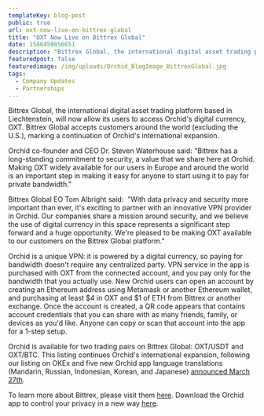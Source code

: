 ```yaml
---
templateKey: blog-post
public: true
url: oxt-now-live-on-bittrex-global
title: "OXT Now Live on Bittrex Global"
date: 1586450856651
description: "Bittrex Global, the international digital asset trading platform based in Liechtenstein, will now allow its users to access Orchid's digital currency, OXT."
featuredpost: false
featuredimage: /img/uploads/Orchid_BlogImage_BittrexGlobal.jpg
tags:
  - Company Updates
  - Partnerships
---
```

Bittrex Global, the international digital asset trading platform based in Liechtenstein, will now allow its users to access Orchid's digital currency, OXT. Bittrex Global accepts customers around the world (excluding the U.S.), marking a continuation of Orchid's international expansion.

Orchid co-founder and CEO Dr. Steven Waterhouse said: "Bittrex has a long-standing commitment to security, a value that we share here at Orchid. Making OXT widely available for our users in Europe and around the world is an important step in making it easy for anyone to start using it to pay for private bandwidth."

Bittrex Global EO Tom Albright said:  "With data privacy and security more important than ever, it's exciting to partner with an innovative VPN provider in Orchid. Our companies share a mission around security, and we believe the use of digital currency in this space represents a significant step forward and a huge opportunity. We're pleased to be making OXT available to our customers on the Bittrex Global platform."

Orchid is a unique VPN: it is powered by a digital currency, so paying for bandwidth doesn't require any centralized party. VPN service in the app is purchased with OXT from the connected account, and you pay only for the bandwidth that you actually use. New Orchid users can open an account by creating an Ethereum address using Metamask or another Ethereum wallet, and purchasing at least $4 in OXT and $1 of ETH from Bittrex or another exchange. Once the account is created, a QR code appears that contains account credentials that you can share with as many friends, family, or devices as you'd like. Anyone can copy or scan that account into the app for a 1-step setup.

Orchid is available for two trading pairs on Bittrex Global: OXT/USDT and OXT/BTC. This listing continues Orchid's international expansion, following our listing on OKEx and five new Orchid app language translations (Mandarin, Russian, Indonesian, Korean, and Japanese) [announced March 27th](https://blog.orchid.com/oxt-now-live-on-okex/).

To learn more about Bittrex, please visit them [here](https://bittrex.com/). Download the Orchid app to control your privacy in a new way [here](https://www.orchid.com/download).